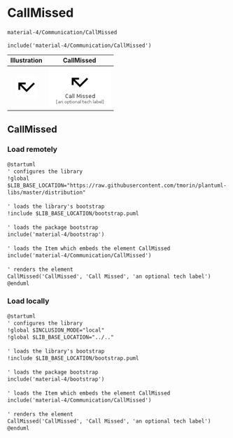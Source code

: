 # CallMissed


```text
material-4/Communication/CallMissed
```

```text
include('material-4/Communication/CallMissed')
```



| Illustration | CallMissed |
| :---: | :---: |
| ![illustration for Illustration](../../material-4/Communication/CallMissed.png) | ![illustration for CallMissed](../../material-4/Communication/CallMissed.Local.png) |




## CallMissed

### Load remotely
```plantuml
@startuml
' configures the library
!global $LIB_BASE_LOCATION="https://raw.githubusercontent.com/tmorin/plantuml-libs/master/distribution"

' loads the library's bootstrap
!include $LIB_BASE_LOCATION/bootstrap.puml

' loads the package bootstrap
include('material-4/bootstrap')

' loads the Item which embeds the element CallMissed
include('material-4/Communication/CallMissed')

' renders the element
CallMissed('CallMissed', 'Call Missed', 'an optional tech label')
@enduml
```

### Load locally
```plantuml
@startuml
' configures the library
!global $INCLUSION_MODE="local"
!global $LIB_BASE_LOCATION="../.."

' loads the library's bootstrap
!include $LIB_BASE_LOCATION/bootstrap.puml

' loads the package bootstrap
include('material-4/bootstrap')

' loads the Item which embeds the element CallMissed
include('material-4/Communication/CallMissed')

' renders the element
CallMissed('CallMissed', 'Call Missed', 'an optional tech label')
@enduml
```

